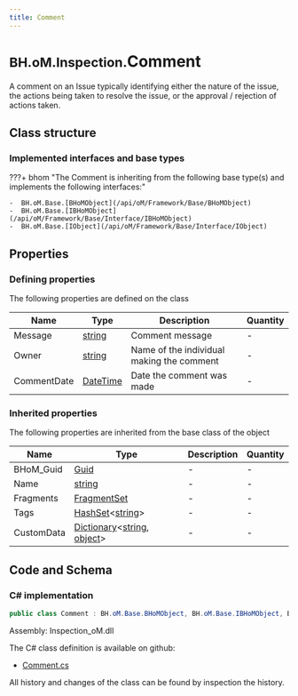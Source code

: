 ```yaml
---
title: Comment
---
```


# <small>BH.oM.Inspection.</small>**Comment**

A comment on an Issue typically identifying either the nature of the issue, the actions being taken to resolve the issue, or the approval / rejection of actions taken.

## Class structure

### Implemented interfaces and base types

???+ bhom "The Comment is inheriting from the following base type(s) and implements the following interfaces:"

    -  BH.oM.Base.[BHoMObject](/api/oM/Framework/Base/BHoMObject)
    -  BH.oM.Base.[IBHoMObject](/api/oM/Framework/Base/Interface/IBHoMObject)
    -  BH.oM.Base.[IObject](/api/oM/Framework/Base/Interface/IObject)


## Properties



### Defining properties

The following properties are defined on the class

| Name             | Type             | Description      | Quantity         |
|------------------|------------------|------------------|------------------|
| Message | [string](https://learn.microsoft.com/en-us/dotnet/api/System.String?view=netstandard-2.0) | Comment message | - |
| Owner | [string](https://learn.microsoft.com/en-us/dotnet/api/System.String?view=netstandard-2.0) | Name of the individual making the comment | - |
| CommentDate | [DateTime](https://learn.microsoft.com/en-us/dotnet/api/System.DateTime?view=netstandard-2.0) | Date the comment was made | - |


### Inherited properties
The following properties are inherited from the base class of the object

| Name             | Type             | Description      | Quantity         |
|------------------|------------------|------------------|------------------|
| BHoM_Guid | [Guid](https://learn.microsoft.com/en-us/dotnet/api/System.Guid?view=netstandard-2.0) | - | - |
| Name | [string](https://learn.microsoft.com/en-us/dotnet/api/System.String?view=netstandard-2.0) | - | - |
| Fragments | [FragmentSet](/api/oM/Framework/Base/FragmentSet) | - | - |
| Tags | [HashSet](https://learn.microsoft.com/en-us/dotnet/api/System.Collections.Generic.HashSet-1?view=netstandard-2.0)&lt;[string](https://learn.microsoft.com/en-us/dotnet/api/System.String?view=netstandard-2.0)&gt; | - | - |
| CustomData | [Dictionary](https://learn.microsoft.com/en-us/dotnet/api/System.Collections.Generic.Dictionary-2?view=netstandard-2.0)&lt;[string](https://learn.microsoft.com/en-us/dotnet/api/System.String?view=netstandard-2.0), [object](https://learn.microsoft.com/en-us/dotnet/api/System.Object?view=netstandard-2.0)&gt; | - | - |


## Code and Schema

### C# implementation

``` C# title="C#"
public class Comment : BH.oM.Base.BHoMObject, BH.oM.Base.IBHoMObject, BH.oM.Base.IObject
```

Assembly: Inspection_oM.dll

The C# class definition is available on github:

- [Comment.cs](https://github.com/BHoM/BHoM/blob/develop/Inspection_oM/Comment.cs)

All history and changes of the class can be found by inspection the history.
